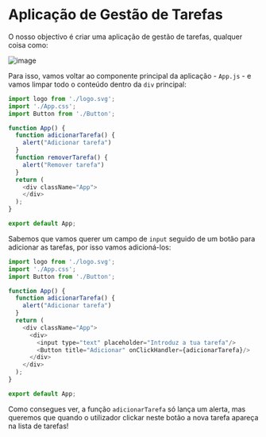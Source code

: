 # Aplicação de Gestão de Tarefas

O nosso objectivo é criar uma aplicação de gestão de tarefas, qualquer coisa como:

![image](https://user-images.githubusercontent.com/39055313/150697193-0c6b1e64-6665-4637-867c-56a9c42942aa.png)

Para isso, vamos voltar ao componente principal da aplicação - `App.js` - e vamos limpar todo o conteúdo dentro da `div` principal:

```javascript
import logo from './logo.svg';
import './App.css';
import Button from './Button';

function App() {
  function adicionarTarefa() {
    alert("Adicionar tarefa")
  }
  function removerTarefa() {
    alert("Remover tarefa")
  }
  return (
    <div className="App">
    </div>
  );
}

export default App;
```

Sabemos que vamos querer um campo de `input` seguido de um botão para adicionar as tarefas, por isso vamos adicioná-los:

```javascript
import logo from './logo.svg';
import './App.css';
import Button from './Button';

function App() {
  function adicionarTarefa() {
    alert("Adicionar tarefa")
  }
  return (
    <div className="App">
      <div>
        <input type="text" placeholder="Introduz a tua tarefa"/>
        <Button title="Adicionar" onClickHandler={adicionarTarefa}/>
      </div>
    </div>
  );
}

export default App;
```

Como consegues ver, a função `adicionarTarefa` só lança um alerta, mas queremos que quando o utilizador clickar neste botão a nova tarefa apareça na lista de tarefas!
